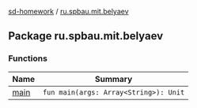[sd-homework](../index.md) / [ru.spbau.mit.belyaev](.)

## Package ru.spbau.mit.belyaev

### Functions

| Name | Summary |
|---|---|
| [main](main.md) | `fun main(args: Array<String>): Unit` |
